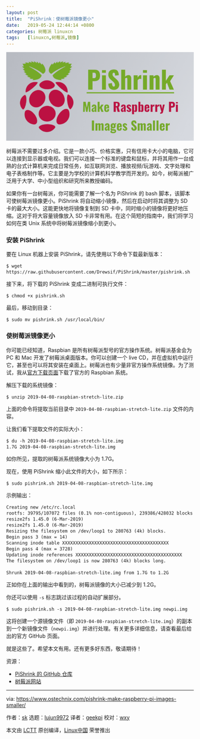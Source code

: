 ```yaml
---
layout: post
title:	"PiShrink：使树莓派镜像更小"
date:	2019-05-24 12:44:14 +0800 
categories:	树莓派 linuxcn 
tags:	[linuxcn,树莓派,镜像]
---
```



![Make Raspberry Pi Images Smaller With PiShrink In Linux](/Asserts/Images/album/201905/24/124416eti958m5tt55vtbv.png)


树莓派不需要过多介绍。它是一款小巧、价格实惠，只有信用卡大小的电脑，它可以连接到显示器或电视。我们可以连接一个标准的键盘和鼠标，并将其用作一台成熟的台式计算机来完成日常任务，如互联网浏览、播放视频/玩游戏、文字处理和电子表格制作等。它主要是为学校的计算机科学教学而开发的。如今，树莓派被广泛用于大学、中小型组织和研究所来教授编码。


如果你有一台树莓派，你可能需要了解一个名为 PiShrink 的 bash 脚本，该脚本可使树莓派镜像更小。PiShrink 将自动缩小镜像，然后在启动时将其调整为 SD 卡的最大大小。这能更快地将镜像复制到 SD 卡中，同时缩小的镜像将更好地压缩。这对于将大容量镜像放入 SD 卡非常有用。在这个简短的指南中，我们将学习如何在类 Unix 系统中将树莓派镜像缩小到更小。


### 安装 PiShrink


要在 Linux 机器上安装 PiShrink，请先使用以下命令下载最新版本：



```
$ wget https://raw.githubusercontent.com/Drewsif/PiShrink/master/pishrink.sh
```

接下来，将下载的 PiShrink 变成二进制可执行文件：



```
$ chmod +x pishrink.sh
```

最后，移动到目录：



```
$ sudo mv pishrink.sh /usr/local/bin/
```

### 使树莓派镜像更小


你可能已经知道，Raspbian 是所有树莓派型号的官方操作系统。树莓派基金会为 PC 和 Mac 开发了树莓派桌面版本。你可以创建一个 live CD，并在虚拟机中运行它，甚至也可以将其安装在桌面上。树莓派也有少量非官方​​操作系统镜像。为了测试，我从[官方下载页面](https://www.raspberrypi.org/downloads/)下载了官方的 Raspbian 系统。


解压下载的系统镜像：



```
$ unzip 2019-04-08-raspbian-stretch-lite.zip
```

上面的命令将提取当前目录中 `2019-04-08-raspbian-stretch-lite.zip` 文件的内容。


让我们看下提取文件的实际大小：



```
$ du -h 2019-04-08-raspbian-stretch-lite.img
1.7G 2019-04-08-raspbian-stretch-lite.img
```

如你所见，提取的树莓派系统镜像大小为 1.7G。


现在，使用 PiShrink 缩小此文件的大小，如下所示：



```
$ sudo pishrink.sh 2019-04-08-raspbian-stretch-lite.img
```

示例输出：



```
Creating new /etc/rc.local
rootfs: 39795/107072 files (0.1% non-contiguous), 239386/428032 blocks
resize2fs 1.45.0 (6-Mar-2019)
resize2fs 1.45.0 (6-Mar-2019)
Resizing the filesystem on /dev/loop1 to 280763 (4k) blocks.
Begin pass 3 (max = 14)
Scanning inode table XXXXXXXXXXXXXXXXXXXXXXXXXXXXXXXXXXXXXXXX
Begin pass 4 (max = 3728)
Updating inode references XXXXXXXXXXXXXXXXXXXXXXXXXXXXXXXXXXXXXXXX
The filesystem on /dev/loop1 is now 280763 (4k) blocks long.

Shrunk 2019-04-08-raspbian-stretch-lite.img from 1.7G to 1.2G
```

正如你在上面的输出中看到的，树莓派镜像的大小已减少到 1.2G。


你还可以使用 `-s` 标志跳过该过程的自动扩展部分。



```
$ sudo pishrink.sh -s 2019-04-08-raspbian-stretch-lite.img newpi.img
```

这将创建一个源镜像文件（即 `2019-04-08-raspbian-stretch-lite.img`）的副本到一个新镜像文件（`newpi.img`）并进行处理。有关更多详细信息，请查看最后给出的官方 GitHub 页面。


就是这些了。希望本文有用。还有更多好东西，敬请期待！


资源：


* [PiShrink 的 GitHub 仓库](https://github.com/Drewsif/PiShrink)
* [树莓派网站](https://www.raspberrypi.org/)




---


via: <https://www.ostechnix.com/pishrink-make-raspberry-pi-images-smaller/>


作者：[sk](https://www.ostechnix.com/author/sk/) 选题：[lujun9972](https://github.com/lujun9972) 译者：[geekpi](https://github.com/geekpi) 校对：[wxy](https://github.com/wxy)


本文由 [LCTT](https://github.com/LCTT/TranslateProject) 原创编译，[Linux中国](https://linux.cn/) 荣誉推出
